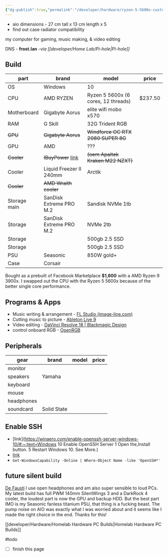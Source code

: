 ```yaml
---
{"dg-publish":true,"permalink":"/developer/hardware/ryzen-5-5600x-custom-pc/","tags":["hardware"],"created":"2025-04-09T22:12:25.190-05:00","updated":"2025-04-09T11:33:39.000-05:00"}
---
```



- aio  dimensions - 27 cm tall x 13 cm length x 5
- find out case radiator compatibility 

my computer for gaming, music making, & video editing 

DNS  - **frost.lan** *-via [[developer/Home Lab/Pi-hole\|Pi-hole]]*

## Build
| part         | brand                                                                                                                                                                                   | model                               | price   |
| ------------ | --------------------------------------------------------------------------------------------------------------------------------------------------------------------------------------- | ----------------------------------- | ------- |
| OS           | Windows                                                                                                                                                                                 | 10                                  |         |
| CPU          | AMD RYZEN                                                                                                                                                                               | Ryzen 5 5600x (6 cores, 12 threads) | $237.50 |
| Motherboard  | Gigabyte Aorus                                                                                                                                                                          | elite wifi mobo x570                |         |
| RAM          | G Skill                                                                                                                                                                                 | 32G Trident RGB                     |         |
| ~~GPU~~      | ~~Gigabyte Aorus~~                                                                                                                                                                      | ~~Windforce OC RTX 2080 SUPER 8G~~  |         |
| GPU          | AMD                                                                                                                                                                                     | ???                                 |         |
| ~~Cooler~~   | ~~IBuyPower~~ [link](https://www.reddit.com/r/iBUYPOWER/comments/bjdu9j/what_aio_cooler_does_ibuy_power_use_and_how_is/?utm_source=BD&utm_medium=Search&utm_name=Bing&utm_content=PSR1) | ~~(oem Apaltek Kraken M22 NZXT)~~   |         |
| Cooler       | Liquid Freezer II 240mm                                                                                                                                                                 | Arctik                              |         |
| ~~Cooler~~   | ~~AMD Wraith cooler~~                                                                                                                                                                   |                                     |         |
| Storage main | SanDisk Extreme PRO M.2                                                                                                                                                                 | Sandisk NVMe 1tb                    |         |
| Storage      | SanDisk Extreme PRO M.2                                                                                                                                                                 | NVMe 2tb                            |         |
| Storage      |                                                                                                                                                                                         | 500gb 2.5 SSD                       |         |
| Storage      |                                                                                                                                                                                         | 500gb 2.5 SSD                       |         |
| PSU          | Seasonic                                                                                                                                                                                | 850W gold+                          |         |
| Case         | Corsair                                                                                                                                                                                 |                                     |         |

Bought as a prebuilt of Facebook Marketplace **$1,600** with a AMD Ryzen 9 3900x. I swapped out the CPU with the Ryzen 5 5600x because of the better single core performance. 
## Programs & Apps 
- Music writing & arrangement - [FL Studio (image-line.com)](https://www.image-line.com/fl-studio/)
- Cutting music to picture -  [Ableton Live 9 ](https://www.ableton.com/en/blog/live-9-7-available-now/)
- Video editing - [DaVinci Resolve 18 | Blackmagic Design](https://www.blackmagicdesign.com/products/davinciresolve/)
- control onboard RGB - [OpenRGB](https://openrgb.org/)

## Peripherals 
| gear       | brand       | model | price |
| ---------- | ----------- | ----- | ----- |
| monitor    |             |       |       |
| speakers   | Yamaha      |       |       |
| keyboard   |             |       |       |
| mouse      |             |       |       |
| headphones |             |       |       |
| soundcard  | Solid State |       |       |

## Enable SSH
- [link](https://winaero.com/enable-openssh-server-windows-10/#:~:text=Windows 10 Enable OpenSSH Server 1 Open the,Install button. 5 Restart Windows 10. See More.)
- [link](https://adamtheautomator.com/openssh-windows/#Adding_a_Windows_Firewall_Rule_to_Allow_SSH_Traffic)
- `Get-WindowsCapability -Online | Where-Object Name -like 'OpenSSH*'`


## future silent build
[De Fausti](https://www.youtube.com/channel/UCu8jiWN4yBjYw5W9Jgn0YHQ)
I use open headphones and am also super sensible to loud PCs. My latest build has full PWM 140mm SilentWings 3 and a DarkRock 4 cooler, the loudest part is now the GPU and backup HDD. But the best part IMO is my Seasonic fanless titanium PSU, that thing is a fucking beast. The pump noise on AIO was exactly what I was worried about and it seems like I made the right choice in the end. Thanks for this!

[[developer/Hardware/Homelab Hardware PC Builds\|Homelab Hardware PC Builds]]

#todo 
- [ ] finish this page